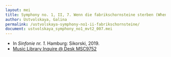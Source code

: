 ```yaml
---
layout: mei
title: Symphony no. 1, II, 7. Wenn die fabrikschornsteine sterben (When factory chimneys dies)
author: Ustvolskaya, Galina
permalink: /ustvolskaya-symphony-no1-ii-fabrikschornsteine/
document: ustvolskaya_symphony_no1_mvt2_007.mei
---
```


- In *Sinfonie nr. 1.* Hamburg: Sikorski, 2019.
- <a href="https://tufts.primo.exlibrisgroup.com/permalink/01TUN_INST/1kc9gia/alma991018728033303851" target="_blank">Music Library Inquire @ Desk MSC9752</a>
